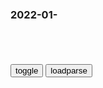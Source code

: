 ### 2022-01-　

```note
```

<table id="tbc" style="white-space:pre-wrap">
</table>
<button onclick="toggleb()">toggle</button>
<button onclick="loadparse()">loadparse</button>
<br>
<!-- 🌸<br>🍅-　-🍑<hr>🍀 -->
<pre>
<textarea rows="30" cols="100" style="display: none" id="tar">

《百家讲坛》 20220331 了不起的《黄帝内经》 30 z医方法在身边_CCTV节目g网-CCTV-10_y视网(cctv.com)
https://tv.cctv.com/2022/03/31/VIDEWMSxt7MyOUt5cJn99JGc220331.shtml?spm=C53121759377.PpQpNjJyNZw2.0.0

<font size="1" style="color:#DCDCDC">2022-03-31</font>

《黄帝内经》法于阴阳，和于术数_规律
https://www.sohu.com/a/414882907_99916460

《黄帝内经》开篇就讲了：上古之人，其知道者，法于阴阳，和于术数。食饮有节，起居有常，不妄作劳，故能形神俱，而尽终其天年，度百岁乃去。

<font size="1" style="color:#DCDCDC">2022-03-31</font>

《百家讲坛》 20220330 了不起的《黄帝内经》 29 各选妙招巧养护_CCTV节目官网-CCTV-10_央视网(cctv.com)
https://tv.cctv.com/2022/03/30/VIDE1Uo3nihBALaa9jhNZC8t220330.shtml?spm=C53121759377.PpQpNjJyNZw2.0.0

阴阳角度，五行角度，九种体质。

<font size="1" style="color:#DCDCDC">2022-03-31</font>

《百家讲坛》 20220308 了不起的《黄帝内经》 7 为什么会有情绪_CCTV节目g网-CCTV-10_y视网(cctv.com)
https://tv.cctv.com/2022/03/08/VIDEAzFX0doQTgmWCSBgoR2K220308.shtml

<font size="1" style="color:#DCDCDC">2022-03-08</font>

《百家讲坛》 20220221 zg传世名画（上部） 7 似水年华_CCTV节目g网-CCTV-10_y视网(cctv.com)
https://tv.cctv.com/2022/02/21/VIDEKlKFj1yEAyrtob3XYouQ220221.shtml

不满和压抑
在文艺作品中也会有所反应，
第一，就是风格偏向阴柔和低迷，

第二，是富贵统治阶层，他们虽然焦虑不安，但是又无计可施，所以就变本加厉地醉生梦死。把这种不安全感，发泄在恣纵无尽的享乐之中。

阔叶眉，大白脸，樱桃口，是很夸张的妆容。显示出一种怪异的，另类的，病态的审美。这都是sh文化生机殆尽，转向颓唐和扭曲的表现。

<font size="1" style="color:#DCDCDC">2022-02-21</font>

苦辛吟_百度百科
https://baike.baidu.com/item/%E8%8B%A6%E8%BE%9B%E5%90%9F

垅上扶犁儿⑴，手种腹长饥。
窗下抛梭女⑵，手织身无衣。
我愿燕赵姝⑶，化为嫫母姿⑷。
一笑不值钱⑸，自然家国肥⑹。

<font size="1" style="color:#DCDCDC">2022-02-21</font>

《百家讲坛》 20220220 zg传世名画（上部） 6 纤手素织_CCTV节目g网-CCTV-10_y视网(cctv.com)
https://tv.cctv.com/2022/02/20/VIDE87nPvBo3XKDTiNwO4QYr220220.shtml

这个老妪面目苍老，神情萎顿。口中无牙，目光呆滞。
麻木，萎靡，灵魂似乎被抽离，想哭都没有眼泪。

<font size="1" style="color:#DCDCDC">2022-02-21</font>

</textarea>
</pre>
<!-- 🍀<br>🍑-　-🍅<hr>🌸 -->

```tip
```

<script src="https://cdn.jsdelivr.net/npm/jquery@3.5.1/dist/jquery.min.js"></script>

<link rel="stylesheet" href="https://cdn.jsdelivr.net/gh/fancyapps/fancybox@3.5.7/dist/jquery.fancybox.min.css" />
<script src="https://cdn.jsdelivr.net/gh/fancyapps/fancybox@3.5.7/dist/jquery.fancybox.min.js"></script>

<script type="text/javascript">

var __urlRegex = /(\b(https?|ftp|file):\/\/[-A-Z0-9+&@#\/%?=~_|!:,.;]*[-A-Z0-9+&@#\/%=~_|])/ig;
var __imgRegex = /\.(?:jpe?g|gif|png|webp)$/i;

loadparse();

function parseURL($string){

    var exp = __urlRegex;
    return $string.replace(exp,function(match){
            __imgRegex.lastIndex=0;
            if(__imgRegex.test(match)){
                return '<a data-fancybox="gallery" href="' + match.replace("/p=700", "")
                 + '"><img src="' + match.replace("/p=700", "/p=160x200")+'" width="64"></a>';
            }
            else{
                return '<a href="' + match + '" target="_blank">' + match + '</a>';
            }
        }
    );
}

function loadparse() {
  tbc.innerHTML = parseURL(tar.value);
}

function toggleb() {
  var x = document.getElementById("tar");
  if (x.style.display === "none") {
    x.style.display = "";
  } else {
    x.style.display = "none";
  }
}

</script>
